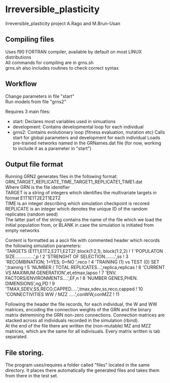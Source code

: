 # Irreversible_plasticity
Irreversible_plasticity project A.Rago and M.Brun-Usan

## Compiling files
Uses f90 FORTRAN compiler, available by default on most LINUX distributions  
All commands for compiling are in grns.sh  
grns.sh also includes routines to check correct syntax  

## Workflow
Change parameters in file "start"  
Run models from file "grns2"  

Requires 3 main files:  

* start: Declares most variables used in simuations
* development: Contains developmental loop for each individual
* grns2: Contains evolutionary loop (fitness evaluation, mutation etc)
Calls start for global parameters and development for each individual
Loads pre-trained networks named in the GRNames.dat file (for now, working to include it as a parameter in "start")

## Output file format
Running GRN2 generates files in the following format:  
GRN_TARGET_REPLICATE_TIME_TARGET1_REPLICATE1_TIME1.dat  
Where GRN is the file identifier  
TARGET is a string of integers which identifies the multivariate targets in format E1T1E1T2E2T1E2T2  
TIME is an integer describing which simulation checkpoint is recored  
REPLICATE is an integer which denotes the unique ID of the random replicates (random seed)  
The latter part of the string contains the name of the file which we load the initial population from, or BLANK in case the simulation is initiated from empty networks  

Content is formatted as a ascii file with commented header which records the following simulation parameters:  
     'TARGETS (E1T1,E1T2,E2T1,E2T2)',block(1:2,1), block(1:2,2)  ! 1
     'POPULATON SIZE...............',p                           ! 2
     'STRENGHT OF SELECTION........',ss                          ! 3
     'RECOMBINATION; 1=YES; 0=NO   ',reco                        ! 4
     'TRAINING (1) vs TEST (0) SET ',training                    ! 5
     'NUMBER /  TOTAL REPLICATES...',replica,replicas            ! 6
     'CURRENT VS MAXIMUM GENERATION',et,etmax,lapso              ! 7
     'ENV. FACTORS/ENVIRONMENTS....',EF,n                        ! 8
     'NUMBER GENES,PHEN. DIMENSIONS',ng,PD                       ! 9
     'TMAX,SDEV,SS,RECO,CAPPED.....',tmax,sdev,ss,reco,capped    ! 10   
     'CONNECTIVITIES WW / MZZ .....',conWW,conMZZ                ! 11

Following the header the file records, for each individual, the W and WW matrices, encoding the connection weights of the GRN and the binary matrix detremining the GRN non-zero connections.
Connection matrices are stacked across all individuals recorded in the simulation (rbind).  
At the end of the file there are written the (non-mutable) MZ and MZZ matrices, which are the same for all indivisuals.
Every matrix written is tab separated.

## File storing.
 
The program uses/requires a folder called "files" located in the same directory. It places there automatically the generated files and takes them from there in the test set.
